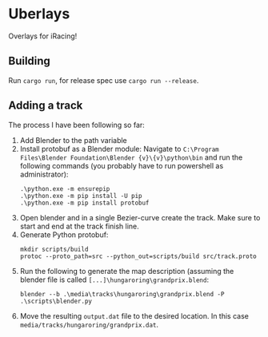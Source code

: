 # Uberlays

Overlays for iRacing!

## Building

Run `cargo run`, for release spec use `cargo run --release`.

## Adding a track

The process I have been following so far:

1. Add Blender to the path variable
2. Install protobuf as a Blender module: Navigate to `C:\Program Files\Blender Foundation\Blender {v}\{v}\python\bin` and run the following commands (you probably have to run powershell as administrator):
   ```
   .\python.exe -m ensurepip
   .\python.exe -m pip install -U pip
   .\python.exe -m pip install protobuf
   ```
3. Open blender and in a single Bezier-curve create the track. Make sure
   to start and end at the track finish line.
4. Generate Python protobuf:
   ```
   mkdir scripts/build
   protoc --proto_path=src --python_out=scripts/build src/track.proto
   ```
5. Run the following to generate the map description (assuming the blender file 
   is called `[...]\hungaroring\grandprix.blend`:
   ```
   blender --b .\media\tracks\hungaroring\grandprix.blend -P .\scripts\blender.py
   ```
6. Move the resulting `output.dat` file to the desired location. In this case
   `media/tracks/hungaroring/grandprix.dat`.
